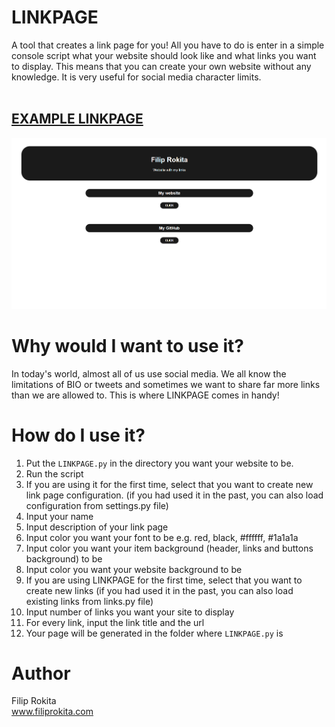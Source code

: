 # LINKPAGE
A tool that creates a link page for you! All you have to do is enter in a simple console script what your website should look like and what links you want to display. This means that you can create your own website without any knowledge. It is very useful for social media character limits.<br/>
</br>
<h2><a href="https://filiprokita.github.io/LINKPAGE/">EXAMPLE LINKPAGE</a></h2>
<img src="LINKPAGE.png"/>

# Why would I want to use it?
In today's world, almost all of us use social media. We all know the limitations of BIO or tweets and sometimes we want to share far more links than we are allowed to. This is where LINKPAGE comes in handy!

# How do I use it?
1. Put the ``LINKPAGE.py`` in the directory you want your website to be.
2. Run the script
3. If you are using it for the first time, select that you want to create new link page configuration. (if you had used it in the past, you can also load configuration from settings.py file)
4. Input your name
5. Input description of your link page
6. Input color you want your font to be e.g. red, black, #ffffff, #1a1a1a
7. Input color you want your item background (header, links and buttons background) to be
8. Input color you want your website background to be
9. If you are using LINKPAGE for the first time, select that you want to create new links (if you had used it in the past, you can also load existing links from links.py file)
10. Input number of links you want your site to display
11. For every link, input the link title and the url
12. Your page will be generated in the folder where ``LINKPAGE.py`` is

# Author
Filip Rokita<br/>
www.filiprokita.com
